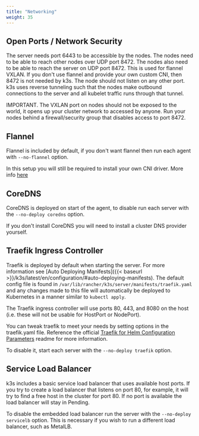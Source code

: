 ```yaml
---
title: "Networking"
weight: 35
---
```


Open Ports / Network Security
---------------------------

The server needs port 6443 to be accessible by the nodes.  The nodes need to be able to reach
other nodes over UDP port 8472.  The nodes also need to be able to reach the server on UDP port 8472.  This is used for flannel VXLAN.  If you don't use flannel
and provide your own custom CNI, then 8472 is not needed by k3s. The node should not listen
on any other port.  k3s uses reverse tunneling such that the nodes make outbound connections
to the server and all kubelet traffic runs through that tunnel.

IMPORTANT. The VXLAN port on nodes should not be exposed to the world, it opens up your
cluster network to accessed by anyone.  Run your nodes behind a firewall/security group that
disables access to port 8472.

Flannel
-------

Flannel is included by default, if you don't want flannel then run each agent with `--no-flannel` option.

In this setup you will still be required to install your own CNI driver.  More info [here](https://kubernetes.io/docs/setup/independent/create-cluster-kubeadm/#pod-network)

CoreDNS
-------

CoreDNS is deployed on start of the agent, to disable run each server with the `--no-deploy coredns` option.

If you don't install CoreDNS you will need to install a cluster DNS provider yourself.

Traefik Ingress Controller
--------------------------

Traefik is deployed by default when starting the server. For more information see [Auto Deploying Manifests]({{< baseurl >}}/k3s/latest/en/configuration/#auto-deploying-manifests). The default config file is found in `/var/lib/rancher/k3s/server/manifests/traefik.yaml` and any changes made to this file will automatically be deployed to Kubernetes in a manner similar to `kubectl apply`.

The Traefik ingress controller will use ports 80, 443, and 8080 on the host (i.e. these will not be usable for HostPort or NodePort).

You can tweak traefik to meet your needs by setting options in the traefik.yaml file.
Reference the official [Traefik for Helm Configuration Parameters](https://github.com/helm/charts/tree/master/stable/traefik#configuration) readme for more information.

To disable it, start each server with the `--no-deploy traefik` option.

Service Load Balancer
---------------------

k3s includes a basic service load balancer that uses available host ports.  If you try to create
a load balancer that listens on port 80, for example, it will try to find a free host in the cluster
for port 80.  If no port is available the load balancer will stay in Pending.

To disable the embedded load balancer run the server with the `--no-deploy servicelb` option. This is necessary if you wish to run a different load balancer, such as MetalLB.